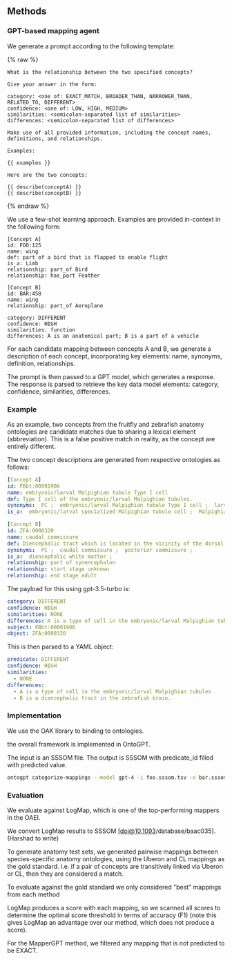 ## Methods

### GPT-based mapping agent

We generate a prompt according to the following template:
    
{% raw %}
```
What is the relationship between the two specified concepts?

Give your answer in the form:

category: <one of: EXACT_MATCH, BROADER_THAN, NARROWER_THAN, RELATED_TO, DIFFERENT>
confidence: <one of: LOW, HIGH, MEDIUM>
similarities: <semicolon-separated list of similarities>
differences: <semicolon-separated list of differences>

Make use of all provided information, including the concept names, definitions, and relationships.

Examples:

{{ examples }}

Here are the two concepts:

{{ describe(conceptA) }}
{{ describe(conceptB) }}
```
{% endraw %}

We use a few-shot learning approach. Examples are provided in-context in the following form:

```
[Concept A]
id: FOO:125
name: wing
def: part of a bird that is flapped to enable flight
is_a: Limb
relationship: part_of Bird
relationship: has_part Feather

[Concept B]
id: BAR:458
name: wing
relationship: part_of Aeroplane

category: DIFFERENT
confidence: HIGH
similarities: function
differences: A is an anatomical part; B is a part of a vehicle
```

For each candidate mapping between concepts A and B, we generate a description of each concept,
incorporating key elements: name, synonyms, definition, relationships. 

The prompt is then passed to a GPT model, which generates a response. The response is parsed to retrieve
the key data model elements: category, confidence, similarities, differences.

### Example

As an example, two concepts from the fruitfly and zebrafish anatomy ontologies are candidate matches
due to sharing a lexical element (abbreviation). This is a false positive match in reality,
as the concept are entirely different.

The two concept descriptions are generated from respective ontologies as follows:

```yaml
[Concept A]
id: FBbt:00001906
name: embryonic/larval Malpighian tubule Type I cell
def: Type I cell of the embryonic/larval Malpighian tubules.
synonyms:  PC ;  embryonic/larval Malpighian tubule Type I cell ;  larval Malpighian tubule Type I cell ;  larval Malpighian tubule principal cell ; 
is_a:  embryonic/larval specialized Malpighian tubule cell ;  Malpighian tubule Type I cell ; 

[Concept B]
id: ZFA:0000320
name: caudal commissure
def: Diencephalic tract which is located in the vicinity of the dorsal diencephalon and mesencephalon and connects the pretectal nuclei. From Neuroanatomy of the Zebrafish Brain.
synonyms:  PC ;  caudal commissure ;  posterior commissure ; 
is_a:  diencephalic white matter ; 
relationship: part of synencephalon
relationship: start stage unknown
relationship: end stage adult
```

The payload for this using gpt-3.5-turbo is:

```yaml
category: DIFFERENT
confidence: HIGH
similarities: NONE
differences: A is a type of cell in the embryonic/larval Malpighian tubules; B is a diencephalic tract in the zebrafish brain.
subject: FBbt:00001906
object: ZFA:0000320
```

This is then parsed to a YAML object:

```yaml
predicate: DIFFERENT
confidence: HIGH
similarities:
  - NONE
differences:
  - A is a type of cell in the embryonic/larval Malpighian tubules
  - B is a diencephalic tract in the zebrafish brain.
```

### Implementation

We use the OAK library to binding to ontologies.

the overall framework is implemented in OntoGPT.

The input is an SSSOM file. The output is SSSOM with predicate_id filled with predicted value.

```bash
ontogpt categorize-mappings --model gpt-4 -i foo.sssom.tsv -o bar.sssom.tsv
```

### Evaluation

We evaluate against LogMap, which is one of the top-performing mappers in the OAEI.

We convert LogMap results to SSSOM [doi@10.1093/database/baac035]. (Harshad to write)

To generate anatomy test sets, we generated pairwise mappings between species-specific anatomy ontologies,
using the Uberon and CL mappings as the gold standard. i.e. if a pair of concepts are transitively linked
via Uberon or CL, then they are considered a match.

To evaluate against the gold standard we only considered "best" mappings from each method

LogMap produces a score with each mapping, so we scanned all scores to determine the optimal score threshold
in terms of accuracy (F1) (note this gives LogMap an advantage over our method, which does not produce a score).

For the MapperGPT method, we filtered any mapping that is not predicted to be EXACT.

